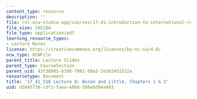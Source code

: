 ```yaml
---
content_type: resource
description: ''
file: /ol-ocw-studio-app/courses/17-41-introduction-to-international-relations-spring-2018/d5845739cdf1faeae9bb506ebd94a403_MIT17_41S18_lec8.pdf
file_size: 185184
file_type: application/pdf
learning_resource_types:
- Lecture Notes
license: https://creativecommons.org/licenses/by-nc-sa/4.0/
ocw_type: OCWFile
parent_title: Lecture Slides
parent_type: CourseSection
parent_uid: 43f38083-b3d6-f981-b9a3-2e163451522a
resourcetype: Document
title: '17_41_S18 Lecture 8: Buzan and Little, Chapters 1 & 2'
uid: d5845739-cdf1-faea-e9bb-506ebd94a403
---
```

